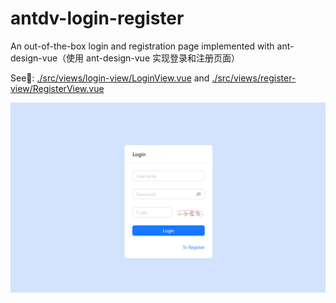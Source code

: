# antdv-login-register

An out-of-the-box login and registration page implemented with ant-design-vue（使用 ant-design-vue 实现登录和注册页面）

See👀: [./src/views/login-view/LoginView.vue](./src/views/login-view/LoginView.vue) and [./src/views/register-view/RegisterView.vue](./src/views/register-view/RegisterView.vue)

![](./preview.png)